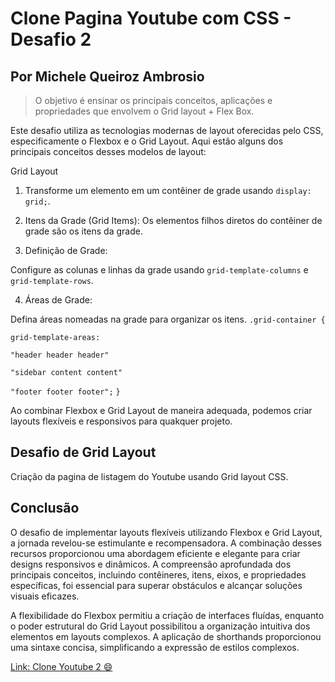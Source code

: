 # Clone Pagina Youtube com CSS - Desafio 2

## Por Michele Queiroz Ambrosio

>O objetivo é ensinar os principais conceitos,
aplicações e propriedades que envolvem o Grid layout + Flex Box.

Este desafio utiliza as tecnologias modernas de layout oferecidas pelo CSS, especificamente o Flexbox e o Grid Layout. Aqui estão alguns dos principais conceitos desses modelos de layout:

Grid Layout

1. Transforme um elemento em um contêiner de grade usando `display: grid;`.

2. Itens da Grade (Grid Items):
 Os elementos filhos diretos do contêiner de grade são os itens da grade.

3. Definição de Grade:

Configure as colunas e linhas da grade usando `grid-template-columns` e `grid-template-rows`.

4. Áreas de Grade:

Defina áreas nomeadas na grade para organizar os itens.
`.grid-container {`

`grid-template-areas:`

  `"header header header"`

  `"sidebar content content"`

  `"footer footer footer";`
`}`

Ao combinar Flexbox e Grid Layout de maneira adequada, podemos criar layouts flexíveis e responsivos para quakquer projeto.

## Desafio de Grid Layout

Criação da pagina de listagem do Youtube usando Grid layout CSS.

## Conclusão

O desafio de implementar layouts flexíveis utilizando Flexbox e Grid Layout, a jornada revelou-se estimulante e recompensadora. A combinação desses recursos proporcionou uma abordagem eficiente e elegante para criar designs responsivos e dinâmicos. A compreensão aprofundada dos principais conceitos, incluindo contêineres, itens, eixos, e propriedades específicas, foi essencial para superar obstáculos e alcançar soluções visuais eficazes.

A flexibilidade do Flexbox permitiu a criação de interfaces fluídas, enquanto o poder estrutural do Grid Layout possibilitou a organização intuitiva dos elementos em layouts complexos. A aplicação de shorthands proporcionou uma sintaxe concisa, simplificando a expressão de estilos complexos.

[Link: Clone Youtube 2 😄](https://luizfcs35.github.io/Desafio.CSS-clone.Youtube2/)
